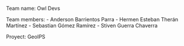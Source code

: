 Team name: Owl Devs

Team members:	- Anderson Barrientos Parra
		- Hermen Esteban Therán Martínez
		- Sebastian Gómez Ramírez
		- Stiven Guerra Chaverra

Proyect: GeoIPS
